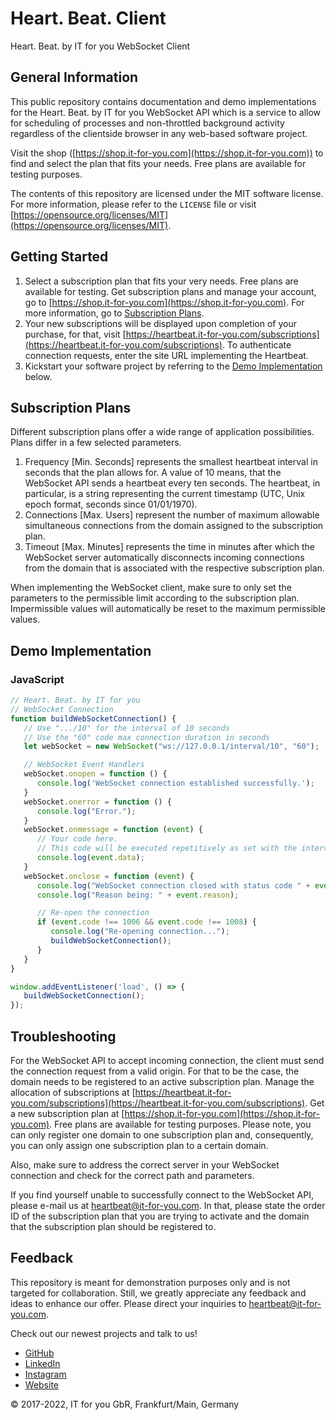 # Heart. Beat. Client

Heart. Beat. by IT for you WebSocket Client

## General Information

This public repository contains documentation and demo implementations for the Heart. Beat. by IT for you WebSocket API
which is a service to allow for scheduling of processes and non-throttled background activity regardless of the
clientside browser in any web-based software project.

Visit the shop ([https://shop.it-for-you.com](https://shop.it-for-you.com)) to find and select the plan that fits your
needs. Free plans are available for testing purposes.

The contents of this repository are licensed under the MIT software license. For more information, please refer to
the `LICENSE` file or visit [https://opensource.org/licenses/MIT](https://opensource.org/licenses/MIT).

## Getting Started

1. Select a subscription plan that fits your very needs. Free plans are available for testing. Get subscription plans
   and manage your account, go to [https://shop.it-for-you.com](https://shop.it-for-you.com). For more information, go
   to [Subscription Plans](#subscription-plans).
2. Your new subscriptions will be displayed upon completion of your purchase, for that,
   visit [https://heartbeat.it-for-you.com/subscriptions](https://heartbeat.it-for-you.com/subscriptions). To
   authenticate connection requests, enter the site URL implementing the Heartbeat.
3. Kickstart your software project by referring to the [Demo Implementation](#demo-implementation) below.

## Subscription Plans

Different subscription plans offer a wide range of application possibilities. Plans differ in a few selected parameters.

1. Frequency [Min. Seconds] represents the smallest heartbeat interval in seconds that the plan allows for. A value of
   10 means, that the WebSocket API sends a heartbeat every ten seconds. The heartbeat, in particular, is a string
   representing the current timestamp (UTC, Unix epoch format, seconds since 01/01/1970).
2. Connections [Max. Users] represent the number of maximum allowable simultaneous connections from the domain assigned
   to the subscription plan.
3. Timeout [Max. Minutes] represents the time in minutes after which the WebSocket server automatically disconnects
   incoming connections from the domain that is associated with the respective subscription plan.

When implementing the WebSocket client, make sure to only set the parameters to the permissible limit according to the
subscription plan. Impermissible values will automatically be reset to the maximum permissible values.

## Demo Implementation

### JavaScript

```javascript
// Heart. Beat. by IT for you
// WebSocket Connection
function buildWebSocketConnection() {
   // Use ".../10" for the interval of 10 seconds
   // Use the "60" code max connection duration in seconds
   let webSocket = new WebSocket("ws://127.0.0.1/interval/10", "60");

   // WebSocket Event Handlers
   webSocket.onopen = function () {
      console.log('WebSocket connection established successfully.');
   }
   webSocket.onerror = function () {
      console.log("Error.");
   }
   webSocket.onmessage = function (event) {
      // Your code here.
      // This code will be executed repetitively as set with the interval.
      console.log(event.data);
   }
   webSocket.onclose = function (event) {
      console.log("WebSocket connection closed with status code " + event.code);
      console.log("Reason being: " + event.reason);

      // Re-open the connection
      if (event.code !== 1006 && event.code !== 1008) {
         console.log("Re-opening connection...");
         buildWebSocketConnection();
      }
   }
}

window.addEventListener('load', () => {
   buildWebSocketConnection();
});
```

## Troubleshooting

For the WebSocket API to accept incoming connection, the client must send the connection request from a valid origin.
For that to be the case, the domain needs to be registered to an active subscription plan.
Manage the allocation of subscriptions
at [https://heartbeat.it-for-you.com/subscriptions](https://heartbeat.it-for-you.com/subscriptions).
Get a new subscription plan at [https://shop.it-for-you.com](https://shop.it-for-you.com). Free plans are available for
testing purposes. Please note, you can only register one domain to one subscription plan and, consequently, you can only
assign one subscription plan to a certain domain.

Also, make sure to address the correct server in your WebSocket connection and check for the correct path and
parameters.

If you find yourself unable to successfully connect to the WebSocket API, please e-mail us
at [heartbeat@it-for-you.com](mailto:heartbeat@it-for-you.com). In that, please state the order ID of the subscription
plan that you are trying to activate and the domain that the subscription plan should be registered to.

## Feedback

This repository is meant for demonstration purposes only and is not targeted for collaboration. Still, we greatly
appreciate any feedback and ideas to enhance our offer. Please direct your inquiries
to [heartbeat@it-for-you.com](mailto:heartbeat@it-for-you.com).

Check out our newest projects and talk to us!

- [GitHub](https://github.com/IT-for-you)
- [LinkedIn](https://linkedin.com/company/it-for-you/)
- [Instagram](https://www.instagram.com/it.for.you/)
- [Website](https://it-for-you.com)

© 2017-2022, IT for you GbR, Frankfurt/Main, Germany

